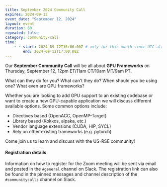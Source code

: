 ```yaml
---
title: September 2024 Community Call
expires: 2024-09-13
event_date: "September 12, 2024"
layout: event
duration: 60
repeated: false
category: community-call
time:
    - - start: 2024-09-12T16:00:00Z # only for this month since UTC already switched but not the US!
        end: 2024-09-12T17:00:00Z
---
```


Our **September Community Call** will be all about **GPU Frameworks** on Thursday, September 12, 12pm ET/11am CT/10am MT/9am PT.

What can they do for you? What can’t they do? When should you be using one? What even are GPU frameworks?

Whether you are looking to add GPU support to an existing codebase or want to create a new GPU-capable application we will discuss different available options. Some common options include: 
- Directives based (OpenACC, OpenMP-Target)
- Library based (Kokkos, alpaka, etc.)
- Vendor language extensions (CUDA, HIP, SYCL)
- Rely on other existing frameworks (e.g. pytorch)

Come join us to learn and discuss with the US-RSE community! 



#### Registration details
Information on how to register for the Zoom meeting will be sent via email
and posted in the `#general` channel on Slack. The registration link can also be found in the pinned messages and channel description of the `#communitycalls` channel on Slack.
